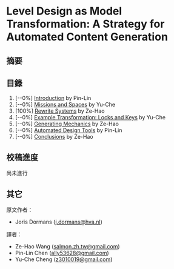 # Level Design as Model Transformation: A Strategy for Automated Content Generation

## 摘要


## 目錄

1. [--0%] [Introduction](chapter1.md) by Pin-Lin
2. [--0%] [Missions and Spaces](chapter2.md) by Yu-Che
3. [100%] [Rewrite Systems](chapter3.md) by Ze-Hao
4. [--0%] [Example Transformation: Locks and Keys](chapter4.md) by Yu-Che
5. [--0%] [Generating Mechanics](chapter5.md) by Ze-Hao
6. [--0%] [Automated Design Tools](chapter6.md) by Pin-Lin
7. [--0%] [Conclusions](chapter7.md) by Ze-Hao

## 校稿進度

尚未進行

## 其它

原文作者：
  * Joris Dormans ([j.dormans@hva.nl](j.dormans@hva.nl))

譯者： 
  * Ze-Hao Wang ([salmon.zh.tw@gmail.com](salmon.zh.tw@gmail.com))
  * Pin-Lin Chen ([ally53628@gmail.com](ally53628@gmail.com))
  * Yu-Che Cheng ([z3010019@gmail.com](z3010019@gmail.com))
